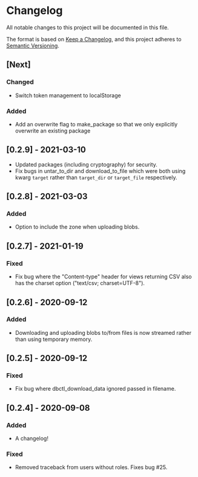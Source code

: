# Changelog

All notable changes to this project will be documented in this file.

The format is based on [Keep a Changelog](https://keepachangelog.com/en/1.0.0/),
and this project adheres to [Semantic Versioning](https://semver.org/spec/v2.0.0.html).

## [Next]

### Changed

- Switch token management to localStorage

### Added

- Add an overwrite flag to make_package so that we only explicitly overwrite an existing package

## [0.2.9] - 2021-03-10

- Updated packages (including cryptography) for security.
- Fix bugs in untar_to_dir and download_to_file which were both using kwarg `target` rather than `target_dir` or `target_file` respectively.

## [0.2.8] - 2021-03-03

### Added

- Option to include the zone when uploading blobs.

## [0.2.7] - 2021-01-19

### Fixed

- Fix bug where the "Content-type" header for views returning CSV also has the charset option ("text/csv; charset=UTF-8").

## [0.2.6] - 2020-09-12

### Added

- Downloading and uploading blobs to/from files is now streamed rather than using temporary memory.

## [0.2.5] - 2020-09-12

### Fixed

- Fix bug where dbctl_download_data ignored passed in filename.

## [0.2.4] - 2020-09-08

### Added

- A changelog!

### Fixed

- Removed traceback from users without roles. Fixes bug #25.
